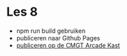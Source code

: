 # Les 8 

- npm run build gebruiken 
- publiceren naar Github Pages
- [publiceren op de CMGT Arcade Kast](https://github.com/HR-CMGT/arcade-game)